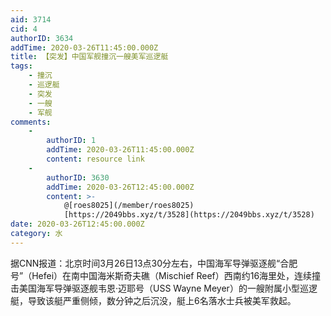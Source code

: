 ```yaml
---
aid: 3714
cid: 4
authorID: 3634
addTime: 2020-03-26T11:45:00.000Z
title: 【突发】中国军舰撞沉一艘美军巡逻艇
tags:
    - 撞沉
    - 巡逻艇
    - 突发
    - 一艘
    - 军舰
comments:
    -
        authorID: 1
        addTime: 2020-03-26T11:45:00.000Z
        content: resource link
    -
        authorID: 3630
        addTime: 2020-03-26T12:45:00.000Z
        content: >-
            @[roes8025](/member/roes8025)
            [https://2049bbs.xyz/t/3528](https://2049bbs.xyz/t/3528)
date: 2020-03-26T12:45:00.000Z
category: 水
---
```


据CNN报道：北京时间3月26日13点30分左右，中国海军导弹驱逐舰“合肥号”（Hefei）在南中国海米斯奇夫礁（Mischief Reef）西南约16海里处，连续撞击美国海军导弹驱逐舰韦恩·迈耶号（USS Wayne Meyer）的一艘附属小型巡逻艇，导致该艇严重侧倾，数分钟之后沉没，艇上6名落水士兵被美军救起。
